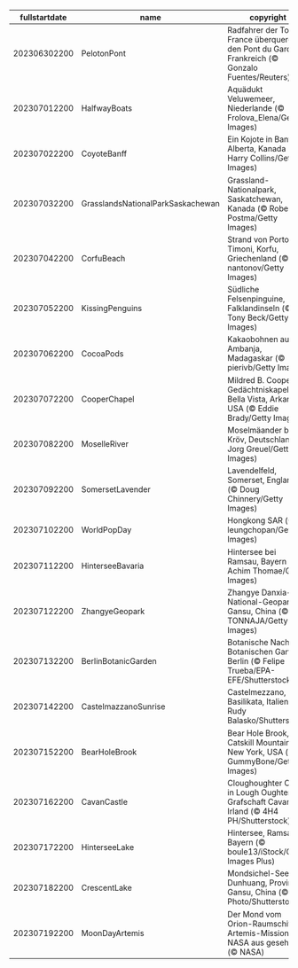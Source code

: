 |fullstartdate|name|copyright|title|image|
|--|--|--|--|--|
202306302200|PelotonPont|Radfahrer der Tour de France überqueren den Pont du Gard, Frankreich (© Gonzalo Fuentes/Reuters)|Bereit für den Grand Départ?|![](/de-DE/2023/07/202306302200PelotonPont.jpg)|
202307012200|HalfwayBoats|Aquädukt Veluwemeer, Niederlande (© Frolova_Elena/Getty Images)|Halbzeit: Wir sind auf Kurs|![](/de-DE/2023/07/202307012200HalfwayBoats.jpg)|
202307022200|CoyoteBanff|Ein Kojote in Banff, Alberta, Kanada  (© Harry Collins/Getty Images)|Hundstage des Sommers|![](/de-DE/2023/07/202307022200CoyoteBanff.jpg)|
202307032200|GrasslandsNationalParkSaskachewan|Grassland-Nationalpark, Saskatchewan, Kanada (© Robert Postma/Getty Images)|Das Gras ist auf der anderen Seite viel grüner|![](/de-DE/2023/07/202307032200GrasslandsNationalParkSaskachewan.jpg)|
202307042200|CorfuBeach|Strand von Porto Timoni, Korfu, Griechenland (© nantonov/Getty Images)|Wählen Sie Ihr Paradies|![](/de-DE/2023/07/202307042200CorfuBeach.jpg)|
202307052200|KissingPenguins|Südliche Felsenpinguine, Falklandinseln (© Tony Beck/Getty Images)|Küssende Pinguine|![](/de-DE/2023/07/202307052200KissingPenguins.jpg)|
202307062200|CocoaPods|Kakaobohnen aus Ambanja, Madagaskar (© pierivb/Getty Images)|Die Lieblingsfrucht eines Schokoladenliebhabers|![](/de-DE/2023/07/202307062200CocoaPods.jpg)|
202307072200|CooperChapel|Mildred B. Cooper Gedächtniskapelle, Bella Vista, Arkansas, USA (© Eddie Brady/Getty Images)|Heiligtum unter den Bäumen|![](/de-DE/2023/07/202307072200CooperChapel.jpg)|
202307082200|MoselleRiver|Moselmäander bei Kröv, Deutschland (© Jorg Greuel/Getty Images)|Wie in einem Märchen|![](/de-DE/2023/07/202307082200MoselleRiver.jpg)|
202307092200|SomersetLavender|Lavendelfeld, Somerset, England (© Doug Chinnery/Getty Images)|Lavendelfelder|![](/de-DE/2023/07/202307092200SomersetLavender.jpg)|
202307102200|WorldPopDay|Hongkong SAR (© leungchopan/Getty Images)|Menschenmeer|![](/de-DE/2023/07/202307102200WorldPopDay.jpg)|
202307112200|HinterseeBavaria|Hintersee bei Ramsau, Bayern (© Achim Thomae/Getty Images)|Boote, Berge und Bäume|![](/de-DE/2023/07/202307112200HinterseeBavaria.jpg)|
202307122200|ZhangyeGeopark|Zhangye Danxia-National-Geopark, Gansu, China (© TONNAJA/Getty Images)|Über einen felsigen Regenbogen laufen|![](/de-DE/2023/07/202307122200ZhangyeGeopark.jpg)|
202307132200|BerlinBotanicGarden|Botanische Nacht im Botanischen Garten, Berlin (© Felipe Trueba/EPA-EFE/Shutterstock)|Botanischer Palast|![](/de-DE/2023/07/202307132200BerlinBotanicGarden.jpg)|
202307142200|CastelmazzanoSunrise|Castelmezzano, Basilikata, Italien (© Rudy Balasko/Shutterstock)|Italienische Postkartenidylle|![](/de-DE/2023/07/202307142200CastelmazzanoSunrise.jpg)|
202307152200|BearHoleBrook|Bear Hole Brook, Catskill Mountains, New York, USA (© GummyBone/Getty Images)|Ein Spaziergang im Wald gefällig?|![](/de-DE/2023/07/202307152200BearHoleBrook.jpg)|
202307162200|CavanCastle|Cloughoughter Castle in Lough Oughter, Grafschaft Cavan, Irland (© 4H4 PH/Shutterstock)|Eine Burg mitten in einem See|![](/de-DE/2023/07/202307162200CavanCastle.jpg)|
202307172200|HinterseeLake|Hintersee, Ramsau, Bayern (© boule13/iStock/Getty Images Plus)|Die magische Kunst der Natur|![](/de-DE/2023/07/202307172200HinterseeLake.jpg)|
202307182200|CrescentLake|Mondsichel-See bei Dunhuang, Provinz Gansu, China (© R7 Photo/Shutterstock)|Dieser See ist keine Fata Morgana|![](/de-DE/2023/07/202307182200CrescentLake.jpg)|
202307192200|MoonDayArtemis|Der Mond vom Orion-Raumschiff der Artemis-Mission der NASA aus gesehen (© NASA)|Wir feiern unseren nahen Mondnachbarn|![](/de-DE/2023/07/202307192200MoonDayArtemis.jpg)|
